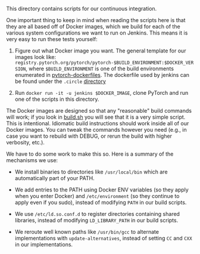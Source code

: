This directory contains scripts for our continuous integration.

One important thing to keep in mind when reading the scripts here is
that they are all based off of Docker images, which we build for each of
the various system configurations we want to run on Jenkins. This means
it is very easy to run these tests yourself:

1. Figure out what Docker image you want. The general template for our
   images look like:
   `registry.pytorch.org/pytorch/pytorch-$BUILD_ENVIRONMENT:$DOCKER_VERSION`,
   where `$BUILD_ENVIRONMENT` is one of the build environments
   enumerated in
   [pytorch-dockerfiles](https://github.com/pytorch/pytorch/blob/master/.circleci/docker/build.sh). The dockerfile used by jenkins can be found under the `.circle` [directory](https://github.com/pytorch/pytorch/blob/master/.circleci/docker)

2. Run `docker run -it -u jenkins $DOCKER_IMAGE`, clone PyTorch and
   run one of the scripts in this directory.

The Docker images are designed so that any "reasonable" build commands
will work; if you look in [build.sh](build.sh) you will see that it is a
very simple script. This is intentional. Idiomatic build instructions
should work inside all of our Docker images. You can tweak the commands
however you need (e.g., in case you want to rebuild with DEBUG, or rerun
the build with higher verbosity, etc.).

We have to do some work to make this so. Here is a summary of the
mechanisms we use:

- We install binaries to directories like `/usr/local/bin` which
  are automatically part of your PATH.

- We add entries to the PATH using Docker ENV variables (so
  they apply when you enter Docker) and `/etc/environment` (so they
  continue to apply even if you sudo), instead of modifying
  `PATH` in our build scripts.

- We use `/etc/ld.so.conf.d` to register directories containing
  shared libraries, instead of modifying `LD_LIBRARY_PATH` in our
  build scripts.

- We reroute well known paths like `/usr/bin/gcc` to alternate
  implementations with `update-alternatives`, instead of setting
  `CC` and `CXX` in our implementations.
